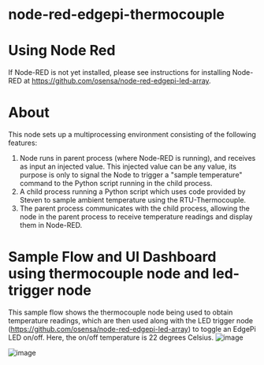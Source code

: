 # node-red-edgepi-thermocouple

# Using Node Red
If Node-RED is not yet installed, please see instructions for installing Node-RED at https://github.com/osensa/node-red-edgepi-led-array.

# About
This node sets up a multiprocessing environment consisting of the following features:
1. Node runs in parent process (where Node-RED is running), and receives as input an injected value. This injected value can be any value, its purpose is only to signal the Node to trigger a "sample temperature" command to the Python script running in the child process.
2. A child process running a Python script which uses code provided by Steven to sample ambient temperature using the RTU-Thermocouple.
3. The parent process communicates with the child process, allowing the node in the parent process to receive temperature readings and display them in Node-RED.

# Sample Flow and UI Dashboard using thermocouple node and led-trigger node
This sample flow shows the thermocouple node being used to obtain temperature readings, which are then used along with the LED trigger node (https://github.com/osensa/node-red-edgepi-led-array) to toggle an EdgePi LED on/off. Here, the on/off temperature is 22 degrees Celsius.
![image](https://user-images.githubusercontent.com/77416463/168387969-cbb8d35d-18b3-466d-bfad-35fafe99dc3a.png)

![image](https://user-images.githubusercontent.com/77416463/168388038-11ca8577-ead7-46b5-9694-90ba213fe9f6.png)
